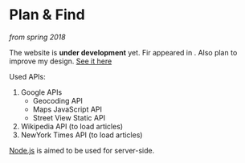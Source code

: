 # Plan & Find
_from spring 2018_

The website is **under development** yet.
Fir appeared in . Also plan to improve my design.
[See it here](https://andrewkreshchenko.github.io/LoadingStreetview/)

Used APIs:
1. Google APIs
    - Geocoding API
    - Maps JavaScript API
    - Street View Static API
2. Wikipedia API (to load articles)
3. NewYork Times API (to load articles)

[Node.js](https://nodejs.org/en/) is aimed to be used for server-side.
